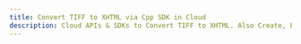 ---title: Convert TIFF to XHTML via Cpp SDK in Clouddescription: Cloud APIs & SDKs to Convert TIFF to XHTML. Also Create, Edit & Render Microsoft Word & OpenOffice documents in the Cloud.---